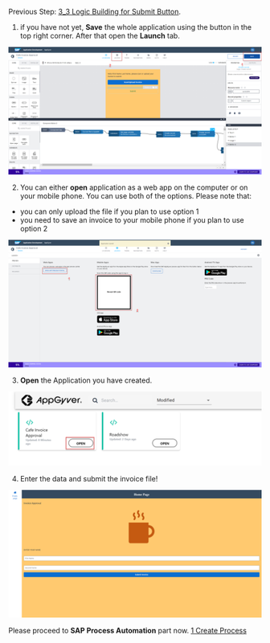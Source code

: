 Previous Step: <a href="https://github.com/SAP-samples/process-automation-enablement/blob/main/Workshops/LCNC_Roadshow%20-%20simplified/Build%20Apps/3%20Details%20Page/3_3%20Logic%20Building%20for%20Submit%20Button/readme.md"> 3_3 Logic Building for Submit Button</a>.

1. if you have not yet, **Save** the whole application using the button in the top right corner. After that open the **Launch** tab.

![App8](APP8.png)

2. You can either **open** application as a web app on the computer or on your mobile phone. You can use both of the options. Please note that: 
- you can only upload the file if you plan to use option 1
- you need to save an invoice to your mobile phone if you plan to use option 2

![App9](APP9.png)

3. **Open** the Application you have created.

![App10](APP10.png)

4. Enter the data and submit the invoice file!

![App11](APP11.png)

Please proceed to **SAP Process Automation** part now.
[1 Create Process](https://github.com/SAP-samples/process-automation-enablement/tree/main/Workshops/LCNC_Roadshow%20-%20simplified/SAP%20Process%20Automation/1%20Create%20Process/spa-dox-create-process.md)

